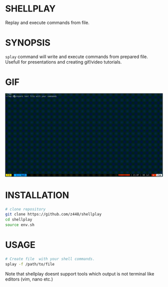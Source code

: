 # SHELLPLAY

Replay and execute commands from file.

# SYNOPSIS

`splay` command will write and execute commands from prepared file. Usefull for presentations and creating gif/video tutorials.

# GIF

![shellplay](https://raw.githubusercontent.com/z448/shellplay/master/shellplay.gif)

# INSTALLATION

```bash
# clone repository
git clone https://github.com/z448/shellplay
cd shellplay
source env.sh
```

# USAGE

```bash
# Create file  with your shell commands.
splay -f /path/to/file
```

Note that shellplay doesnt support tools which output is not terminal like editors (vim, nano etc.)
